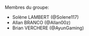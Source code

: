 Membres du groupe:

- Solène LAMBERT (@Solene117)
- Allan BRANCO (@Allan00z)
- Brian VERCHERE (@AyunGaming)
